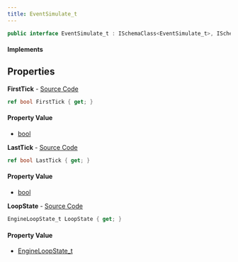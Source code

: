 ```yaml
---
title: EventSimulate_t
---
```


```csharp
public interface EventSimulate_t : ISchemaClass<EventSimulate_t>, ISchemaField, ISchemaClass, INativeHandle
```

#### Implements

## Properties

**FirstTick** - [Source Code](https://github.com/swiftly-solution/swiftlys2/blob/main/managed/src/SwiftlyS2.Generated/Schemas/Interfaces/EventSimulate_t.cs#L18)

```csharp
ref bool FirstTick { get; }
```

#### Property Value

- [bool](https://learn.microsoft.com/dotnet/api/system.boolean)

**LastTick** - [Source Code](https://github.com/swiftly-solution/swiftlys2/blob/main/managed/src/SwiftlyS2.Generated/Schemas/Interfaces/EventSimulate_t.cs#L20)

```csharp
ref bool LastTick { get; }
```

#### Property Value

- [bool](https://learn.microsoft.com/dotnet/api/system.boolean)

**LoopState** - [Source Code](https://github.com/swiftly-solution/swiftlys2/blob/main/managed/src/SwiftlyS2.Generated/Schemas/Interfaces/EventSimulate_t.cs#L16)

```csharp
EngineLoopState_t LoopState { get; }
```

#### Property Value

- [EngineLoopState_t](/docs/api/shared/schemadefinitions/engineloopstate_t)

